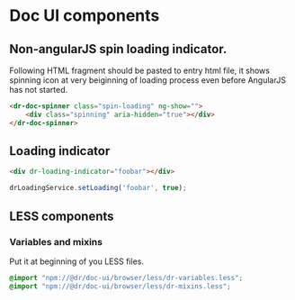 Doc UI components
==========
Non-angularJS spin loading indicator.
-------------
Following HTML fragment should be pasted to entry html file,
it shows spinning icon at very beiginning of loading process
even before AngularJS has not started.
```html
<dr-doc-spinner class="spin-loading" ng-show="">
	<div class="spinning" aria-hidden="true"></div>
</dr-doc-spinner>
```

Loading indicator
--------------
```html
<div dr-loading-indicator="foobar"></div>
```
```js
drLoadingService.setLoading('foobar', true);
```

LESS components
-------------
### Variables and mixins

Put it at beginning of you LESS files.
```css
@import "npm://@dr/doc-ui/browser/less/dr-variables.less";
@import "npm://@dr/doc-ui/browser/less/dr-mixins.less";
```

